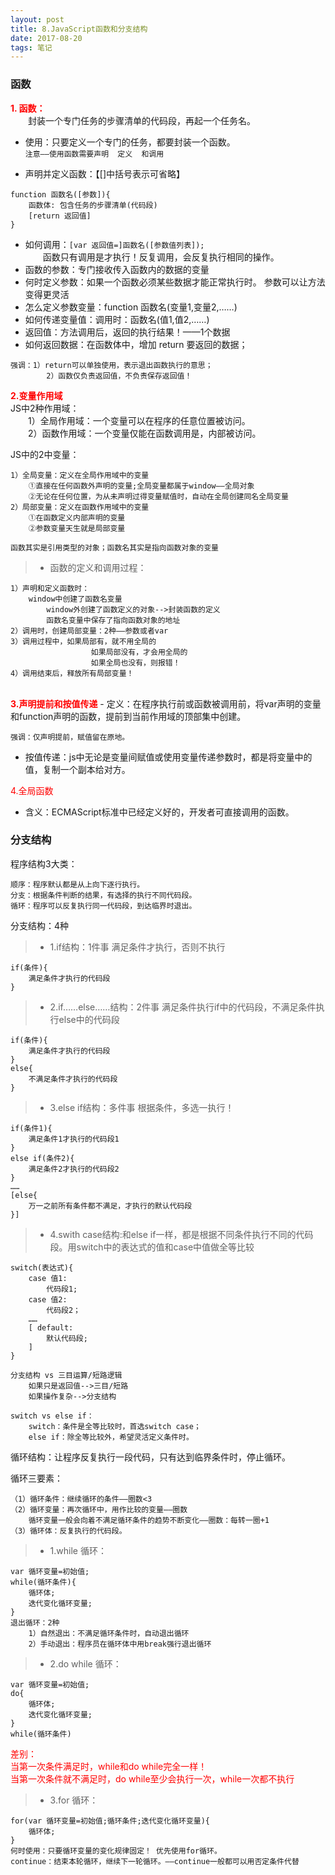 ```yaml
---
layout: post
title: 8.JavaScript函数和分支结构
date: 2017-08-20
tags: 笔记   
---
```


### 函数
<font color="#f00"><b>1. 函数：</b></font><br>
　　封装一个专门任务的步骤清单的代码段，再起一个任务名。

- 使用：只要定义一个专门的任务，都要封装一个函数。<br>
`注意——使用函数需要声明  定义  和调用`

- 声明并定义函数：【[]中括号表示可省略】
```
function 函数名([参数]){
	函数体: 包含任务的步骤清单(代码段)
	[return 返回值]
}
```
- 如何调用：`[var 返回值=]函数名([参数值列表]);`<br>
　　函数只有调用是才执行！反复调用，会反复执行相同的操作。
- 函数的参数：专门接收传入函数内的数据的变量
- 何时定义参数：如果一个函数必须某些数据才能正常执行时。 参数可以让方法变得更灵活
- 怎么定义参数变量：function 函数名(变量1,变量2,……)
- 如何传递变量值：调用时：函数名(值1,值2,……)
- 返回值：方法调用后，返回的执行结果！——1个数据
- 如何返回数据：在函数体中，增加 return 要返回的数据；
```
强调：1）return可以单独使用，表示退出函数执行的意思；
        2）函数仅负责返回值，不负责保存返回值！
```

<font color="#f00"><b>2.变量作用域</b></font><br>
JS中2种作用域：<br>
　　1）全局作用域：一个变量可以在程序的任意位置被访问。<br>
　　2）函数作用域：一个变量仅能在函数调用是，内部被访问。


JS中的2中变量：
```
1）全局变量：定义在全局作用域中的变量
    ①直接在任何函数外声明的变量;全局变量都属于window——全局对象
    ②无论在任何位置，为从未声明过得变量赋值时，自动在全局创建同名全局变量
2）局部变量：定义在函数作用域中的变量
    ①在函数定义内部声明的变量
    ②参数变量天生就是局部变量
```
`函数其实是引用类型的对象；函数名其实是指向函数对象的变量`

>* 函数的定义和调用过程：
```
1）声明和定义函数时：
	window中创建了函数名变量
        window外创建了函数定义的对象-->封装函数的定义
        函数名变量中保存了指向函数对象的地址
2）调用时，创建局部变量：2种——参数或者var
3）调用过程中，如果局部有，就不用全局的
                  如果局部没有，才会用全局的
                  如果全局也没有，则报错！
4）调用结束后，释放所有局部变量！
```
<br>
<font color="#f00"><b>3.声明提前和按值传递</b></font>
- 定义：在程序执行前或函数被调用前，将var声明的变量和function声明的函数，提前到当前作用域的顶部集中创建。

`强调：仅声明提前，赋值留在原地。`

- 按值传递：js中无论是变量间赋值或使用变量传递参数时，都是将变量中的值，复制一个副本给对方。

<font color="#f00">4.全局函数</font>
- 含义：ECMAScript标准中已经定义好的，开发者可直接调用的函数。

### 分支结构
程序结构3大类：<br>
```
顺序：程序默认都是从上向下逐行执行。
分支：根据条件判断的结果，有选择的执行不同代码段。
循环：程序可以反复执行同一代码段，到达临界时退出。
```

分支结构：4种<br>
>* 1.if结构：1件事 满足条件才执行，否则不执行
```
if(条件){
	满足条件才执行的代码段
}
```
>* 2.if……else……结构：2件事 满足条件执行if中的代码段，不满足条件执行else中的代码段
```
if(条件){
	满足条件才执行的代码段
}
else{
	不满足条件才执行的代码段
}
```
>* 3.else if结构：多件事 根据条件，多选一执行！
```
if(条件1){
	满足条件1才执行的代码段1
}
else if(条件2){
	满足条件2才执行的代码段2
}
……
[else{
	万一之前所有条件都不满足，才执行的默认代码段
}]
```
>* 4.swith case结构:和else  if一样，都是根据不同条件执行不同的代码段。用switch中的表达式的值和case中值做全等比较
```
switch(表达式){
	case 值1:
		代码段1;
	case 值2:
		代码段2；
	……
	[ default:
		默认代码段;
	]
}
```

```
分支结构 vs 三目运算/短路逻辑
	如果只是返回值-->三目/短路
	如果操作复杂-->分支结构

switch vs else if：
	switch：条件是全等比较时，首选switch case；
	else if：除全等比较外，希望灵活定义条件时。
```

循环结构：让程序反复执行一段代码，只有达到临界条件时，停止循环。

循环三要素：
```
（1）循环条件：继续循环的条件——圈数<3
（2）循环变量：再次循环中，用作比较的变量——圈数
	循环变量一般会向着不满足循环条件的趋势不断变化——圈数：每转一圈+1
（3）循环体：反复执行的代码段。
```

>* 1.while 循环：
```
var 循环变量=初始值;
while(循环条件){
	循环体;
	迭代变化循环变量;
}
退出循环：2种
	1）自然退出：不满足循环条件时，自动退出循环
	2）手动退出：程序员在循环体中用break强行退出循环
```

>* 2.do while 循环：
```
var 循环变量=初始值;
do{
	循环体;
	迭代变化循环变量;
}
while(循环条件)
```

<font color="red">差别：<br>
	当第一次条件满足时，while和do while完全一样！<br>
	当第一次条件就不满足时，do while至少会执行一次，while一次都不执行
</font>

>* 3.for 循环：
```
for(var 循环变量=初始值;循环条件;迭代变化循环变量){
	循环体;
}
何时使用：只要循环变量的变化规律固定！ 优先使用for循环。
continue：结束本轮循环，继续下一轮循环。——continue一般都可以用否定条件代替
```